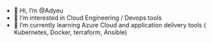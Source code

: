 - 👋 Hi, I’m @Adyeu
- 👀 I’m interested in Cloud Engineering / Devops tools
- 🌱 I’m currently learning Azure Cloud and application delivery tools ( Kubernetes, Docker, terraform, Ansible)

<!---
Adyeu/Adyeu is a ✨ special ✨ repository because its `README.md` (this file) appears on your GitHub profile.
You can click the Preview link to take a look at your changes.
--->
